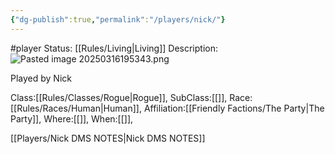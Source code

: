 ```yaml
---
{"dg-publish":true,"permalink":"/players/nick/"}
---
```


#player 
Status: [[Rules/Living\|Living]]
Description:
![Pasted image 20250316195343.png](/img/user/Images/Pasted%20image%2020250316195343.png)

Played by Nick

Class:[[Rules/Classes/Rogue\|Rogue]],
SubClass:[[]],
Race:[[Rules/Races/Human\|Human]],
Affiliation:[[Friendly Factions/The Party\|The Party]],
Where:[[]],
When:[[]],

[[Players/Nick DMS NOTES\|Nick DMS NOTES]]